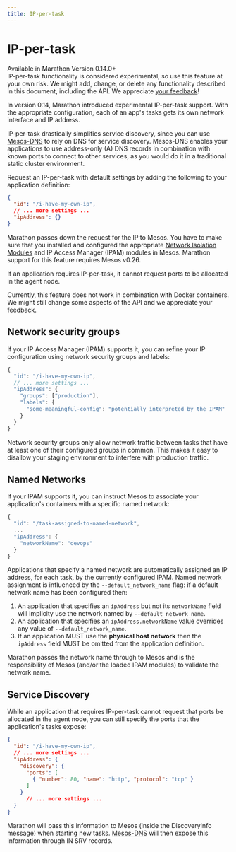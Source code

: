 ```yaml
---
title: IP-per-task
---
```


# IP-per-task

<div class="alert alert-danger" role="alert">
  <span class="glyphicon glyphicon-exclamation-sign" aria-hidden="true"></span> Available in Marathon Version 0.14.0+ <br/>
    IP-per-task functionality is considered experimental, so use this
    feature at your own risk. We might add, change, or delete any
    functionality described in this document, including the API. We
    appreciate <a href="https://github.com/mesosphere/marathon/issues/2709">your feedback</a>!
</div>


In version 0.14, Marathon introduced experimental IP-per-task support. With the appropriate configuration,
each of an app's tasks gets its own network interface and IP address.

IP-per-task drastically simplifies service discovery, since you can use
[Mesos-DNS](https://github.com/mesosphere/mesos-dns) to rely on DNS for service discovery. Mesos-DNS enables your
applications to use address-only (A) DNS records in combination with known ports to connect to other
services, as you would do it in a traditional static cluster environment.

Request an IP-per-task with default settings by adding the following to your application definition:

```json
{
  "id": "/i-have-my-own-ip",
  // ... more settings ...
  "ipAddress": {}
}
```

Marathon passes down the request for the IP to Mesos. You have to make sure that you installed and configured
the appropriate
[Network Isolation Modules](https://docs.google.com/document/d/17mXtAmdAXcNBwp_JfrxmZcQrs7EO6ancSbejrqjLQ0g) and
IP Access Manager (IPAM) modules in Mesos. Marathon support for this feature requires Mesos v0.26.

If an application requires IP-per-task, it cannot request ports to be allocated in the agent node.

Currently, this feature does not work in combination with Docker containers. We might still change some
aspects of the API and we appreciate your feedback.

## Network security groups

If your IP Access Manager (IPAM) supports it, you can refine your IP configuration using network security
groups and labels:

```javascript
{
  "id": "/i-have-my-own-ip",
  // ... more settings ...
  "ipAddress": {
    "groups": ["production"],
    "labels": {
      "some-meaningful-config": "potentially interpreted by the IPAM"
    }
  }
}
```

Network security groups only allow network traffic between tasks that have at least one of their configured
groups in common. This makes it easy to disallow your staging environment to interfere with production
traffic.

## Named Networks

If your IPAM supports it, you can instruct Mesos to associate your application's containers with a specific named network:

```javascript
{
  "id": "/task-assigned-to-named-network",
  ...
  "ipAddress": {
    "networkName": "devops"
  }
}
```

Applications that specify a named network are automatically assigned an IP address, for each task, by the currently configured IPAM.
Named network assignment is influenced by the `--default_network_name` flag: if a default network name has been configured then:

1. An application that specifies an `ipAddress` but not its `networkName` field will implicity use the network named by `--default_network_name`.
2. An application that specifies an `ipAddress.networkName` value overrides any value of `--default_network_name`.
3. If an application MUST use the **physical host network** then the `ipAddress` field MUST be omitted from the application definition.

Marathon passes the network name through to Mesos and is the responsibility of Mesos (and/or the loaded IPAM modules) to validate the network name.

## Service Discovery

While an application that requires IP-per-task cannot request that ports be allocated in the agent node, you can still specify the ports that the application's tasks expose:


```json
{
  "id": "/i-have-my-own-ip",
  // ... more settings ...
  "ipAddress": {
    "discovery": {
      "ports": [
        { "number": 80, "name": "http", "protocol": "tcp" }
      ]
    }
      // ... more settings ...
  }
}
```

Marathon will pass this information to Mesos (inside the DiscoveryInfo message) when starting new tasks. [Mesos-DNS](https://github.com/mesosphere/mesos-dns) will then expose this information through IN SRV records.
